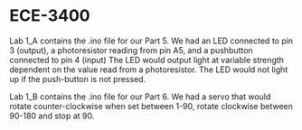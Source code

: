 # ECE-3400

Lab 1_A contains the .ino file for our Part 5. We had an LED connected to pin 3 (output), a photoresistor reading from pin A5, and a pushbutton connected to pin 4 (input)
The LED would output light at variable strength dependent on the value read from a photoresistor.
The LED would not light up if the push-button is not pressed.

Lab 1_B contains the .ino file for our Part 6. We had a servo that would rotate counter-clockwise when set between 1-90, rotate clockwise
between 90-180 and stop at 90.
